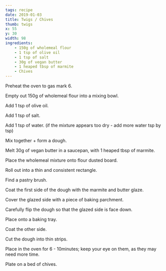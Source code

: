 ```yaml
---
tags: recipe
date: 2019-01-03
title: Twigs / Chives
thumb: twigs
x: 55
y: 30
width: 98
ingredients:
    - 150g of wholemeal flour
    - 1 tsp of olive oil
    - 1 tsp of salt
    - 30g of vegan butter
    - 1 heaped tbsp of marmite
    - Chives
---
```


Preheat the oven to gas mark 6.

Empty out 150g of wholemeal flour into a mixing bowl.

Add 1 tsp of olive oil.

Add 1 tsp of salt.

Add 1 tsp of water. (if the mixture appears too dry - add more water tsp by tsp)

Mix together + form a dough.

Melt 30g of vegan butter in a saucepan, with 1 heaped tbsp of marmite.

Place the wholemeal mixture onto flour dusted board.

Roll out into a thin and consistent rectangle.

Find a pastry brush.

Coat the first side of the dough with the marmite and butter glaze.

Cover the glazed side with a piece of baking parchment.

Carefully flip the dough so that the glazed side is face down.

Place onto a baking tray.

Coat the other side.

Cut the dough into thin strips.

Place in the oven for 6 - 10minutes; keep your eye on them, as they may need more time.

Plate on a bed of chives.